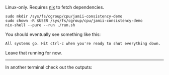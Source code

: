 Linux-only. Requires [nix](https://nixos.org/) to fetch dependencies.

```
sudo mkdir /sys/fs/cgroup/cpu/jamii-consistency-demo
sudo chown -R $USER /sys/fs/cgroup/cpu/jamii-consistency-demo
nix-shell --pure --run ./run.sh
```

You should eventually see something like this:

```
All systems go. Hit ctrl-c when you're ready to shut everything down.
```

Leave that running for now.

---

In another terminal check out the outputs: